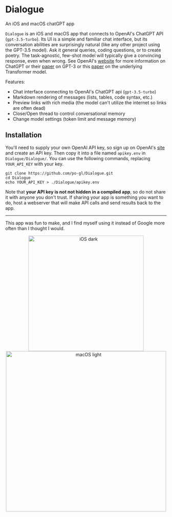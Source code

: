 # Dialogue
An iOS and macOS chatGPT app

`Dialogue` is an iOS and macOS app that connects to OpenAI's ChatGPT API (`gpt-3.5-turbo`).
Its UI is a simple and familiar chat interface, but its conversation abilities are surprisingly natural (like any other project using the GPT-3.5 model). Ask it general queries, coding questions, or to create poetry. The task-agnostic, few-shot model will typically give a convincing response, even when wrong. See OpenAI's [website](https://openai.com/blog/chatgpt) for more information on ChatGPT or their [paper](https://arxiv.org/pdf/2005.14165.pdf) on GPT-3 or this [paper](https://arxiv.org/abs/1706.03762) on the underlying Transformer model.

Features:
- Chat interface connecting to OpenAI's ChatGPT api (`gpt-3.5-turbo`)
- Markdown rendering of messages (lists, tables, code syntax, etc.)
- Preview links with rich media (the model can't utilize the internet so links are often dead)
- Close/Open thread to control conversational memory
- Change model settings (token limit and message memory)

## Installation

You'll need to supply your own OpenAI API key, so sign up on OpenAI's [site](https://platform.openai.com/docs/introduction) and create an API key. Then copy it into a file named `apikey.env` in `Dialogue/Dialogue/`. You can use the following commands, replacing `YOUR_API_KEY` with your key.

```
git clone https://github.com/po-gl/Dialogue.git
cd Dialogue
echo YOUR_API_KEY > ./Dialogue/apikey.env
```

Note that **your API key is not not hidden in a compiled app**, so do not share it with anyone you don't trust. If sharing your app is something you want to do, host a webserver that will make API calls and send results back to the app.

---

This app was fun to make, and I find myself using it instead of Google more often than I thought I would.

<p align="middle"> 
  <img align="center" width="360" alt="iOS dark" src="https://user-images.githubusercontent.com/42399205/223598252-21d7b4e2-045f-4deb-a32f-11a2f09ad38c.png">
  <img align="center" width="500" alt="macOS light" src="https://user-images.githubusercontent.com/42399205/223598368-c193375a-da85-464a-a72d-2adea81e6537.png">
</p>
